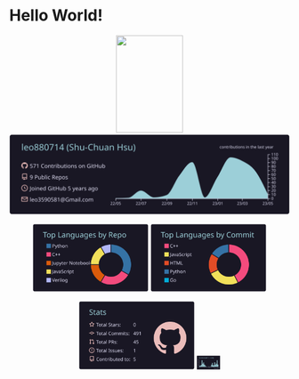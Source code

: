 # Hello World!


<p align="center">
  <img src="https://codinhood.com/images/articles/octocat-sprite/octocat-up-down.gif" width="120" height="175" />
  <br />
  
  <img src="https://raw.githubusercontent.com/leo880714/leo880714/master/profile-summary-card-output/rose_pine/0-profile-details.svg">
  <br />
  <p align="center" width="100%">
    <img width="41.3%" src="https://raw.githubusercontent.com/leo880714/leo880714/master/profile-summary-card-output/rose_pine/1-repos-per-language.svg">
    <img width="41.3%" src="https://raw.githubusercontent.com/leo880714/leo880714/master/profile-summary-card-output/rose_pine/2-most-commit-language.svg">
  </p>
  
  <p align="center" width="100%">
    <img width="41.3%" src="https://raw.githubusercontent.com/leo880714/leo880714/master/profile-summary-card-output/rose_pine/3-stats.svg">
    <img width="41.3" src="https://raw.githubusercontent.com/leo880714/leo880714/master/profile-summary-card-output/rose_pine/4-productive-time.svg">
  </p>

</p>

